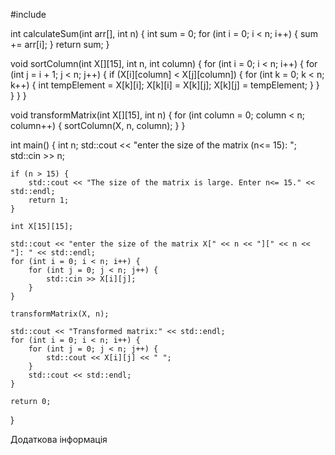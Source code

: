 #include <iostream>

int calculateSum(int arr[], int n) {
    int sum = 0;
    for (int i = 0; i < n; i++) {
        sum += arr[i];
    }
    return sum;
}

void sortColumn(int X[][15], int n, int column) {
    for (int i = 0; i < n; i++) {
        for (int j = i + 1; j < n; j++) {
            if (X[i][column] < X[j][column]) {
                for (int k = 0; k < n; k++) {
                    int tempElement = X[k][i];
                    X[k][i] = X[k][j];
                    X[k][j] = tempElement;
                }
            }
        }
    }
}




void transformMatrix(int X[][15], int n) {
    for (int column = 0; column < n; column++) {
        sortColumn(X, n, column);
    }
}

int main() {
    int n;
    std::cout << "enter the size of the matrix (n<= 15): ";
    std::cin >> n;

    if (n > 15) {
        std::cout << "The size of the matrix is large. Enter n<= 15." << std::endl;
        return 1;
    }

    int X[15][15];

    std::cout << "enter the size of the matrix X[" << n << "][" << n << "]: " << std::endl;
    for (int i = 0; i < n; i++) {
        for (int j = 0; j < n; j++) {
            std::cin >> X[i][j];
        }
    }

    transformMatrix(X, n);

    std::cout << "Transformed matrix:" << std::endl;
    for (int i = 0; i < n; i++) {
        for (int j = 0; j < n; j++) {
            std::cout << X[i][j] << " ";
        }
        std::cout << std::endl;
    }

    return 0;
}

Додаткова інформація

